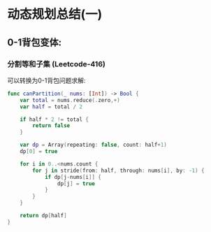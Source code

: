 # 动态规划总结(一)

## 0-1背包变体:

### 分割等和子集 (Leetcode-416)
可以转换为0-1背包问题求解:

```swift
func canPartition(_ nums: [Int]) -> Bool {
    var total = nums.reduce(.zero,+)
    var half = total / 2

    if half * 2 != total {
        return false
    }

    var dp = Array(repeating: false, count: half+1)
    dp[0] = true

    for i in 0..<nums.count {
        for j in stride(from: half, through: nums[i], by: -1) {
            if dp[j-nums[i]] {
                dp[j] = true
            }
        }
    }

    return dp[half]
}
```